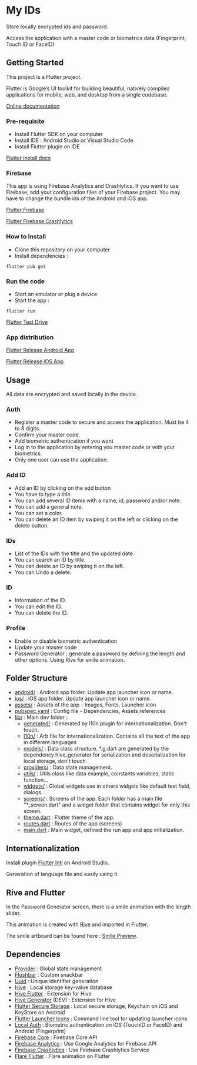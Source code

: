 # My IDs

Store locally encrypted ids and password.

Access the application with a master code or biometrics data (Fingerprint, Touch ID or FaceID)


## Getting Started

This project is a Flutter project.

Flutter is Google’s UI toolkit for building beautiful, natively compiled applications for mobile, web, and desktop from a single codebase.

[Online documentation](https://flutter.dev)

### Pre-requisite

- Install Flutter SDK on your computer
- Install IDE : Android Studio or Visual Studio Code
- Install Flutter plugin on IDE

[Flutter install docs](https://flutter.dev/docs/get-started/install)

### Firebase

This app is using Firebase Analytics and Crashlytics.
If you want to use Firebase, add your configuration files of your Firebase project.
You may have to change the bundle ids of the Android and iOS app.

[Flutter Firebase](https://firebase.google.com/docs/flutter/setup?platform=android)

[Flutter Firebase Crashlytics](https://pub.dev/packages/firebase_crashlytics)

### How to Install

- Clone this repository on your computer
- Install dependencies :
```
flutter pub get
```

### Run the code
- Start an emulator or plug a device
- Start the app :
```
flutter run
```
[Flutter Test Drive](https://flutter.dev/docs/get-started/test-drive?tab=androidstudio)

### App distribution

[Flutter Release Android App](https://flutter.dev/docs/deployment/android)

[Flutter Release iOS App](https://flutter.dev/docs/deployment/ios)


## Usage

All data are encrypted and saved locally in the device.

### Auth

- Register a master code to secure and access the application. Must be 4 to 8 digits.
- Confirm your master code.
- Add biometric authentication if you want
- Log in to the application by entering you master code or with your biometrics. 
- Only one user can use the application.

### Add ID

- Add an ID by clicking on the add button
- You have to type a title.
- You can add several ID items with a name, id, password and/or note.
- You can add a general note.
- You can set a color.
- You can delete an ID item by swiping it on the left or clicking on the delete button.

### IDs

- List of the IDs with the title and the updated date.
- You can search an ID by title.
- You can delete an ID by swiping it on the left.
- You can Undo a delete.

### ID

- Information of the ID.
- You can edit the ID.
- You can delete the ID.

### Profile

- Enable or disable biometric authentication
- Update your master code
- Password Generator : generate a password by defining the length and other options. Using Rive for smile animation.


## Folder Structure

- [android/](/android) : Android app folder. Update app launcher icon or name.
- [ios/](/ios) : iOS app folder. Update app launcher icon or name.
- [assets/](/assets) : Assets of the app - Images, Fonts, Launcher icon
- [pubspec.yaml](/pubspec.yaml) : Config file - Dependencies, Assets references
- [lib/](/lib) : Main dev folder :
    - [generated/](/lib/generated) : Generated by l10n plugin for internationalization. Don't touch.
    - [l10n/](/lib/l10n) : Arb file for internationalization. Contains all the text of the app in different languages
    - [models/](/lib/models) : Data class structure. *.g.dart are generated by the dependency hive_generator for serialization and deserialization for local storage, don't touch.
    - [providers/](/lib/providers) : Data state management. 
    - [utils/](/lib/utils) : Utils class like data example, constants variables, static function...
    - [widgets/](/lib/widgets) : Global widgets use in others widgets like default text field, dialogs...
    - [screens/](/lib/screens) : Screens of the app. Each folder has a main file "*_screen.dart" and a widget folder that contains widget for only this screen.    
    - [theme.dart](/lib/theme.dart) : Flutter theme of the app.
    - [routes.dart](/lib/routes.dart) : Routes of the app (screens)
    - [main.dart](/lib/main.dart) : Main widget, defined the run app and app initialization.


## Internationalization
Install plugin [Flutter Intl](https://plugins.jetbrains.com/plugin/13666-flutter-intl) on Android Studio.

Generation of language file and easily using it.


## Rive and Flutter
In the Password Generator screen, there is a smile animation with the length slider. 

This animation is created with [Rive](https://docs.rive.app/) and imported in Flutter.

The smile artboard can be found here : [Smile Preview](https://rive.app/a/theofournier/files/flare/smile/preview).

## Dependencies

- [Provider](https://pub.dev/packages/provider) : Global state management
- [Flushbar](https://pub.dev/packages/flushbar) : Custom snackbar
- [Uuid](https://pub.dev/packages/uuid) : Unique identifier generation
- [Hive](https://pub.dev/packages/hive) : Local storage key-value database
- [Hive Flutter](https://pub.dev/packages/hive_flutter) : Extension for Hive
- [Hive Generator](https://pub.dev/packages/hive_generator) (DEV) : Extension for Hive
- [Flutter Secure Storage](https://pub.dev/packages/flutter_secure_storage) : Local secure storage, Keychain on iOS and KeyStore on Android
- [Flutter Launcher Icons](https://pub.dev/packages/flutter_launcher_icons) : Command line tool for updating launcher icons
- [Local Auth](https://pub.dev/packages/local_auth) : Biometric authentication on iOS (TouchID or FaceID) and Android (Fingerprint)
- [Firebase Core](https://pub.dev/packages/firebase_core) : Firebase Core API
- [Firebase Analytics](https://pub.dev/packages/firebase_analytics) : Use Google Analytics for Firebase API
- [Firebase Crashlytics](https://pub.dev/packages/firebase_crashlytics) : Use Firebase Crashlytics Service
- [Flare Flutter](https://pub.dev/packages/flare_flutter) : Flare animation on Flutter


